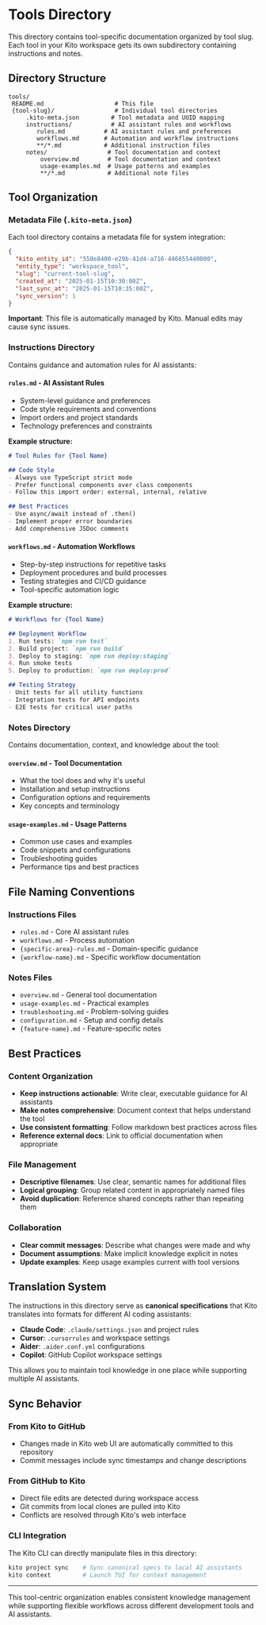 # Tools Directory

This directory contains tool-specific documentation organized by tool slug. Each tool in your Kito workspace gets its own subdirectory containing instructions and notes.

## Directory Structure

```
tools/
 README.md                    # This file
 {tool-slug}/                 # Individual tool directories
     .kito-meta.json         # Tool metadata and UUID mapping
     instructions/           # AI assistant rules and workflows
        rules.md           # AI assistant rules and preferences
        workflows.md       # Automation and workflow instructions
        **/*.md            # Additional instruction files
     notes/                 # Tool documentation and context
         overview.md        # Tool documentation and context
         usage-examples.md  # Usage patterns and examples
         **/*.md            # Additional note files
```

## Tool Organization

### Metadata File (`.kito-meta.json`)
Each tool directory contains a metadata file for system integration:
```json
{
  "kito_entity_id": "550e8400-e29b-41d4-a716-446655440000",
  "entity_type": "workspace_tool",
  "slug": "current-tool-slug",
  "created_at": "2025-01-15T10:30:00Z",
  "last_sync_at": "2025-01-15T10:35:00Z",
  "sync_version": 1
}
```

**Important**: This file is automatically managed by Kito. Manual edits may cause sync issues.

### Instructions Directory
Contains guidance and automation rules for AI assistants:

#### `rules.md` - AI Assistant Rules
- System-level guidance and preferences
- Code style requirements and conventions
- Import orders and project standards
- Technology preferences and constraints

**Example structure:**
```markdown
# Tool Rules for {Tool Name}

## Code Style
- Always use TypeScript strict mode
- Prefer functional components over class components
- Follow this import order: external, internal, relative

## Best Practices  
- Use async/await instead of .then()
- Implement proper error boundaries
- Add comprehensive JSDoc comments
```

#### `workflows.md` - Automation Workflows
- Step-by-step instructions for repetitive tasks
- Deployment procedures and build processes
- Testing strategies and CI/CD guidance
- Tool-specific automation logic

**Example structure:**
```markdown
# Workflows for {Tool Name}

## Deployment Workflow
1. Run tests: `npm run test`
2. Build project: `npm run build`
3. Deploy to staging: `npm run deploy:staging`
4. Run smoke tests
5. Deploy to production: `npm run deploy:prod`

## Testing Strategy
- Unit tests for all utility functions
- Integration tests for API endpoints
- E2E tests for critical user paths
```

### Notes Directory
Contains documentation, context, and knowledge about the tool:

#### `overview.md` - Tool Documentation
- What the tool does and why it's useful
- Installation and setup instructions  
- Configuration options and requirements
- Key concepts and terminology

#### `usage-examples.md` - Usage Patterns
- Common use cases and examples
- Code snippets and configurations
- Troubleshooting guides
- Performance tips and best practices

## File Naming Conventions

### Instructions Files
- `rules.md` - Core AI assistant rules
- `workflows.md` - Process automation
- `{specific-area}-rules.md` - Domain-specific guidance
- `{workflow-name}.md` - Specific workflow documentation

### Notes Files  
- `overview.md` - General tool documentation
- `usage-examples.md` - Practical examples
- `troubleshooting.md` - Problem-solving guides
- `configuration.md` - Setup and config details
- `{feature-name}.md` - Feature-specific notes

## Best Practices

### Content Organization
- **Keep instructions actionable**: Write clear, executable guidance for AI assistants
- **Make notes comprehensive**: Document context that helps understand the tool
- **Use consistent formatting**: Follow markdown best practices across files
- **Reference external docs**: Link to official documentation when appropriate

### File Management
- **Descriptive filenames**: Use clear, semantic names for additional files
- **Logical grouping**: Group related content in appropriately named files
- **Avoid duplication**: Reference shared concepts rather than repeating them

### Collaboration
- **Clear commit messages**: Describe what changes were made and why
- **Document assumptions**: Make implicit knowledge explicit in notes
- **Update examples**: Keep usage examples current with tool versions

## Translation System

The instructions in this directory serve as **canonical specifications** that Kito translates into formats for different AI coding assistants:

- **Claude Code**: `.claude/settings.json` and project rules
- **Cursor**: `.cursorrules` and workspace settings
- **Aider**: `.aider.conf.yml` configurations  
- **Copilot**: GitHub Copilot workspace settings

This allows you to maintain tool knowledge in one place while supporting multiple AI assistants.

## Sync Behavior

### From Kito to GitHub
- Changes made in Kito web UI are automatically committed to this repository
- Commit messages include sync timestamps and change descriptions

### From GitHub to Kito  
- Direct file edits are detected during workspace access
- Git commits from local clones are pulled into Kito
- Conflicts are resolved through Kito's web interface

### CLI Integration
The Kito CLI can directly manipulate files in this directory:
```bash
kito project sync    # Sync canonical specs to local AI assistants
kito context         # Launch TUI for context management
```

---

This tool-centric organization enables consistent knowledge management while supporting flexible workflows across different development tools and AI assistants.